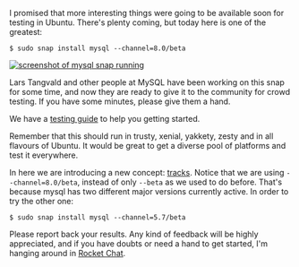 I promised that more interesting things were going to be available soon for
testing in Ubuntu. There's plenty coming, but today here is one of the
greatest:

    $ sudo snap install mysql --channel=8.0/beta

[![screenshot of mysql snap running](https://archive.org/download/elopio-screenshots2/Screenshot_ubuntu-xenial-20170228_2017-02-28_093217.png)](https://archive.org/download/elopio-screenshots2/Screenshot_ubuntu-xenial-20170228_2017-02-28_093217.png)

Lars Tangvald and other people at MySQL have been working on this snap for some
time, and now they are ready to give it to the community for crowd testing. If
you have some minutes, please give them a hand.

We have a
[testing guide](https://gist.github.com/elopio/c868bc68bf8640b0b49b39aeb1fae8f5)
to help you getting started.

Remember that this should run in trusty, xenial, yakkety, zesty and in all
flavours of Ubuntu. It would be great to get a diverse pool of platforms and
test it everywhere.

In here we are introducing a new concept:
[tracks](https://snapcraft.io/docs/reference/channels). Notice that we are
using `--channel=8.0/beta`, instead of only `--beta` as we used to do before.
That's because mysql has two different major versions currently active. In order
to try the other one:

    $ sudo snap install mysql --channel=5.7/beta

Please report back your results. Any kind of feedback will be highly appreciated,
and if you have doubts or need a hand to get started, I'm hanging around in
[Rocket Chat](https://rocket.ubuntu.com/channel/community).
